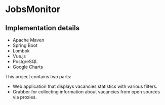 # JobsMonitor

## Implementation details
* Apache Maven
* Spring Boot
* Lombok
* Vue.js
* PostgreSQL
* Google Charts

This project contains two parts:
* Web application that displays vacancies statistics with various filters.
* Grabber for collecting information about vacancies from open sources via proxies.
